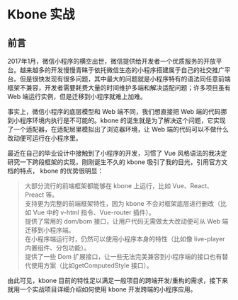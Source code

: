 # Kbone 实战

## 前言

2017年1月，微信小程序的横空出世，微信提供给开发者一个优质服务的开放平台。越来越多的开发慢慢青睐于依托微信生态的小程序搭建属于自己的社交推广平台。但是很快发现有很多问题，其中最大的问题就是小程序特有的语法同任意前端框架不兼容，开发者需要耗费大量的时间维护多端和解决适配问题；许多项目虽有 Web 端运行实例，但是迁移到小程序就难上加难。

事实上，微信小程序的底层模型和 Web 端不同，我们想直接把 Web 端的代码挪到小程序环境内执行是不可能的。kbone 的诞生就是为了解决这个问题，它实现了一个适配器，在适配层里模拟出了浏览器环境，让 Web 端的代码可以不做什么改动便可运行在小程序里。

最近在自己的毕业设计中接触到了小程序的开发，习惯了 Vue 风格语法的我决定研究一下跨段框架的实现，刚刚诞生不久的 kbone 吸引了我的目光，引用官方文档的特点， kbone 的优势很明显：

> 大部分流行的前端框架都能够在 kbone 上运行，比如 Vue、React、Preact 等。  
> 支持更为完整的前端框架特性，因为 kbone 不会对框架底层进行删改（比如 Vue 中的 v-html 指令、Vue-router 插件）。  
> 提供了常用的 dom/bom 接口，让用户代码无需做太大改动便可从 Web 端迁移到小程序端。  
> 在小程序端运行时，仍然可以使用小程序本身的特性（比如像 live-player 内置组件、分包功能）。  
> 提供了一些 Dom 扩展接口，让一些无法完美兼容到小程序端的接口也有替代使用方案（比如getComputedStyle 接口）。  

由此可见，kbone 目前的特性足以满足一般项目的跨端开发/重构的需求，接下来就用一个实战项目详细介绍如何使用 kbone 开发跨端的小程序应用。
